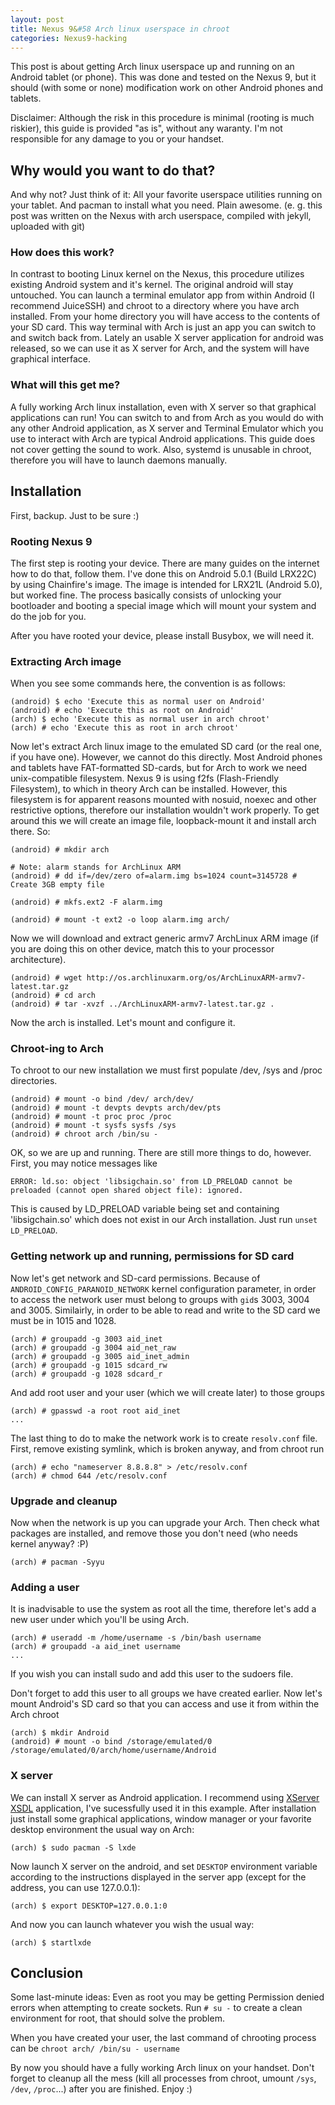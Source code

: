 ```yaml
---
layout: post
title: Nexus 9&#58 Arch linux userspace in chroot
categories: Nexus9-hacking
---
```


This post is about getting Arch linux userspace up and running on an Android tablet (or phone). This was done and tested on the Nexus 9, 
but it should (with some or none) modification work on other Android phones and tablets.

Disclaimer: Although the risk in this procedure is minimal (rooting is much riskier), this guide is provided "as is", without any waranty. 
I'm not responsible for any damage to you or your handset.

## Why would you want to do that?
And why not? Just think of it: All your favorite userspace utilities running on your tablet. And pacman to install what you need. Plain 
awesome.
(e. g. this post was written on the Nexus with arch userspace, compiled with jekyll, uploaded with git)

### How does this work?
In contrast to booting Linux kernel on the Nexus, this procedure utilizes existing Android system and it's kernel. The original android 
will stay untouched. You can launch a terminal emulator app from within Android (I recommend JuiceSSH) and chroot to a directory where you 
have arch installed. From your home directory you will have access to the contents of your SD card. This way terminal with Arch is just an 
app you can switch to and switch back from. Lately an usable X server application for android was released, so we can use it as X server 
for Arch, and the system will have graphical interface.

### What will this get me?
A fully working Arch linux installation, even with X server so that graphical applications can run! You can switch to and from Arch as you 
would do with any other Android application, as X server and Terminal Emulator which you use to interact with Arch are typical Android 
applications. This guide does not cover getting the sound to work. Also, systemd is unusable in chroot, therefore you will have to launch 
daemons manually.

## Installation

First, backup. Just to be sure :)

### Rooting Nexus 9
The first step is rooting your device. There are many guides on the internet how to do that, follow them. I've done this on Android 5.0.1 
(Build LRX22C) by using Chainfire's image. The image is intended for LRX21L (Android 5.0), but worked fine. The process basically 
consists of unlocking your bootloader and booting a special image which will mount your system and do the job for you.

After you have rooted your device, please install Busybox, we will need it.

### Extracting Arch image

When you see some commands here, the convention is as follows:

~~~
(android) $ echo 'Execute this as normal user on Android'
(android) # echo 'Execute this as root on Android'
(arch) $ echo 'Execute this as normal user in arch chroot'
(arch) # echo 'Execute this as root in arch chroot'
~~~

Now let's extract Arch linux image to the emulated SD card (or the real one, if you have one). However, we cannot do this directly. Most 
Android phones and tablets have FAT-formatted SD-cards, but for Arch to work we need unix-compatible filesystem. Nexus 9 is using f2fs 
(Flash-Friendly Filesystem), to which in theory Arch can be installed. However, this filesystem is for apparent reasons mounted with 
nosuid, noexec and other restrictive options, therefore our installation wouldn't work properly. To get around this we will create an 
image file, loopback-mount it and install arch there. So:

~~~
(android) # mkdir arch

# Note: alarm stands for ArchLinux ARM
(android) # dd if=/dev/zero of=alarm.img bs=1024 count=3145728 # Create 3GB empty file

(android) # mkfs.ext2 -F alarm.img

(android) # mount -t ext2 -o loop alarm.img arch/
~~~

Now we will download and extract generic armv7 ArchLinux ARM image (if you are doing this on other device, match this to your processor 
architecture).

~~~
(android) # wget http://os.archlinuxarm.org/os/ArchLinuxARM-armv7-latest.tar.gz
(android) # cd arch
(android) # tar -xvzf ../ArchLinuxARM-armv7-latest.tar.gz .
~~~

Now the arch is installed. Let's mount and configure it.

### Chroot-ing to Arch

To chroot to our new installation we must first populate /dev, /sys and /proc directories.

~~~
(android) # mount -o bind /dev/ arch/dev/
(android) # mount -t devpts devpts arch/dev/pts
(android) # mount -t proc proc /proc
(android) # mount -t sysfs sysfs /sys
(android) # chroot arch /bin/su -
~~~

OK, so we are up and running. There are still more things to do, however. First, you may notice messages like

~~~
ERROR: ld.so: object 'libsigchain.so' from LD_PRELOAD cannot be preloaded (cannot open shared object file): ignored.
~~~

This is caused by LD_PRELOAD variable being set and containing 'libsigchain.so' which does not exist in our Arch installation. Just run 
`unset LD_PRELOAD`.

### Getting network up and running, permissions for SD card

Now let's get network and SD-card permissions. Because of `ANDROID_CONFIG_PARANOID_NETWORK` kernel configuration parameter, in order to 
access the network user must belong to groups with `gid`s 3003, 3004 and 3005. Similairly, in order to be able to read and write to the
SD card we must be in 1015 and 1028.

~~~
(arch) # groupadd -g 3003 aid_inet
(arch) # groupadd -g 3004 aid_net_raw
(arch) # groupadd -g 3005 aid_inet_admin
(arch) # groupadd -g 1015 sdcard_rw
(arch) # groupadd -g 1028 sdcard_r
~~~

And add root user and your user (which we will create later) to those groups

~~~
(arch) # gpasswd -a root root aid_inet
...
~~~

The last thing to do to make the network work is to create `resolv.conf` file. First, remove existing symlink, which is broken anyway, and 
from chroot run

~~~
(arch) # echo "nameserver 8.8.8.8" > /etc/resolv.conf
(arch) # chmod 644 /etc/resolv.conf
~~~

### Upgrade and cleanup

Now when the network is up you can upgrade your Arch. Then check what packages are installed, and remove those you don't need (who needs 
kernel anyway? :P)

~~~
(arch) # pacman -Syyu
~~~

### Adding a user

It is inadvisable to use the system as root all the time, therefore let's add a new user under which you'll be using Arch.

~~~
(arch) # useradd -m /home/username -s /bin/bash username
(arch) # groupadd -a aid_inet username
...
~~~

If you wish you can install sudo and add this user to the sudoers file.

Don't forget to add this user to all groups we have created earlier. Now let's mount Android's SD card so that you can access and use it 
from within the Arch chroot

~~~
(arch) $ mkdir Android
(android) # mount -o bind /storage/emulated/0 /storage/emulated/0/arch/home/username/Android
~~~

### X server

We can install X server as Android application. I recommend using [XServer 
XSDL](https://play.google.com/store/apps/details?id=x.org.server) application, I've 
sucessfully used it in this example. After installation just install some graphical applications, window manager or your favorite desktop 
environment the usual way on Arch:

~~~
(arch) $ sudo pacman -S lxde
~~~

Now launch X server on the android, and set `DESKTOP` environment variable according to the instructions displayed in the server app 
(except for the address, you can use 127.0.0.1):

~~~
(arch) $ export DESKTOP=127.0.0.1:0
~~~

And now you can launch whatever you wish the usual way:

~~~
(arch) $ startlxde
~~~

## Conclusion

Some last-minute ideas:
Even as root you may be getting Permission denied errors when attempting to create sockets. Run `# su -` to create a clean environment for 
root, that should solve the problem.

When you have created your user, the last command of chrooting process can be `chroot arch/ /bin/su - username`

By now you should have a fully working Arch linux on your handset. Don't forget to cleanup all the mess (kill all processes from 
chroot, umount `/sys`, `/dev`, `/proc`...) after you are finished. Enjoy :)
